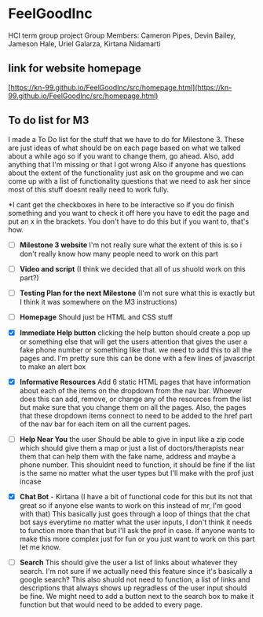# FeelGoodInc
HCI term group project
Group Members: Cameron Pipes, Devin Bailey, Jameson Hale, Uriel Galarza, Kirtana Nidamarti

## link for website homepage
[https://kn-99.github.io/FeelGoodInc/src/homepage.html](https://kn-99.github.io/FeelGoodInc/src/homepage.html)

## To do list for M3
I made a To Do list for the stuff that we have to do for Milestone 3. These are just ideas of what should be on each page based on what we talked about a while ago so if you want to change them, go ahead. Also, add anything that I'm missing or that I got wrong
Also if anyone has questions about the extent of the functionality just ask on the groupme and we can come up with a list of functionality questions that we need to ask her since most of this stuff doesnt really need to work fully.

*I cant get the checkboxes in here to be interactive so if you do finish something and you want to check it off here you have to edit the page and put an x in the brackets. You don't have to do this but if you want to, that's how.

- [ ] **Milestone 3 website**
          I'm not really sure what the extent of this is so i don't really know how many people need to work on this part

- [ ] **Video and script** (I think we decided that all of us shuold work on this part?) 

- [ ] **Testing Plan for the next Milestone** (I'm not sure what this is exactly but I think it was somewhere on the M3 instructions) 

- [ ] **Homepage**
         Should just be HTML and CSS stuff
         
- [x] **Immediate Help button**
          clicking the help button should create a pop up or something else that will get the users attention that gives the user a fake phone number or something like that. we need to add this to all the pages and. I'm pretty sure this can be done with a few lines of javascript to make an alert box
          
- [x] **Informative Resources**
          Add 6 static HTML pages that have information about each of the items on the dropdown from the nav bar. Whoever does this can add, remove, or change any of the resources from the list but make sure that you change them on all the pages. Also, the pages that these dropdown items connect to need to be added to the href part of the nav bar for each item on all the current pages. 
          
 
- [ ] **Help Near You**
        the user Should be able to give in input like a zip code which should give them a map or just a list of doctors/therapists near them that can help them with the fake name, address and maybe a phone number. This shouldnt need to function, it should be fine if the list is the same no matter what the user types but I'll make with the prof just incase  

- [x] **Chat Bot** - Kirtana (I have a bit of functional code for this but its not that great so if anyone else wants to work on this instead of mr, I'm good with that)
        This basically just goes through a loop of things that the chat bot says everytime no matter what the user inputs, I don't think it needs to function more than that but I'll ask the prof in case. If anyone wants to make this more complex just for fun or you just want to work on this part let me know.

- [ ] **Search** 
        This should give the user a list of links about whatever they search. I'm not sure if we actually need this feature since it's basically a google search? This also shuold not need to function, a list of links and descriptions that always shows up  regradless of the user input should be fine. We might need to add a button next to the search box to make it function but that would need to be added to every page.
        
